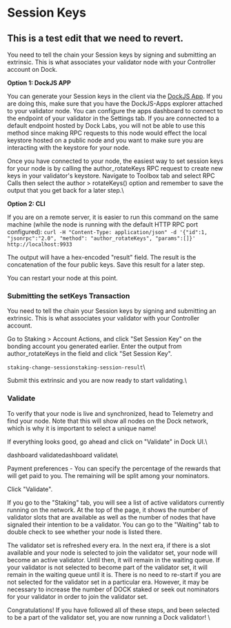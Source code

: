 # Session Keys

## This is a test edit that we need to revert.

You need to tell the chain your Session keys by signing and submitting an extrinsic. This is what associates your validator node with your Controller account on Dock.

**Option 1: DockJS APP**

You can generate your Session keys in the client via the [DockJS App](http://fe.dock.io/). If you are doing this, make sure that you have the DockJS-Apps explorer attached to your validator node. You can configure the apps dashboard to connect to the endpoint of your validator in the Settings tab. If you are connected to a default endpoint hosted by Dock Labs, you will not be able to use this method since making RPC requests to this node would effect the local keystore hosted on a public node and you want to make sure you are interacting with the keystore for your node.

Once you have connected to your node, the easiest way to set session keys for your node is by calling the author\_rotateKeys RPC request to create new keys in your validator's keystore. Navigate to Toolbox tab and select RPC Calls then select the author > rotateKeys() option and remember to save the output that you get back for a later step.\\

**Option 2: CLI**

If you are on a remote server, it is easier to run this command on the same machine (while the node is running with the default HTTP RPC port configured): `curl -H "Content-Type: application/json" -d '{"id":1, "jsonrpc":"2.0", "method": "author_rotateKeys", "params":[]}' http://localhost:9933`

The output will have a hex-encoded "result" field. The result is the concatenation of the four public keys. Save this result for a later step.

You can restart your node at this point.

### Submitting the setKeys Transaction

You need to tell the chain your Session keys by signing and submitting an extrinsic. This is what associates your validator with your Controller account.

Go to Staking > Account Actions, and click "Set Session Key" on the bonding account you generated earlier. Enter the output from author\_rotateKeys in the field and click "Set Session Key".

`staking-change-sessionstaking-session-result`\\

Submit this extrinsic and you are now ready to start validating.\\

### Validate

To verify that your node is live and synchronized, head to Telemetry and find your node. Note that this will show all nodes on the Dock network, which is why it is important to select a unique name!

If everything looks good, go ahead and click on "Validate" in Dock UI.\\

dashboard validatedashboard validate\\

Payment preferences - You can specify the percentage of the rewards that will get paid to you. The remaining will be split among your nominators.

Click "Validate".

If you go to the "Staking" tab, you will see a list of active validators currently running on the network. At the top of the page, it shows the number of validator slots that are available as well as the number of nodes that have signaled their intention to be a validator. You can go to the "Waiting" tab to double check to see whether your node is listed there.

The validator set is refreshed every era. In the next era, if there is a slot available and your node is selected to join the validator set, your node will become an active validator. Until then, it will remain in the waiting queue. If your validator is not selected to become part of the validator set, it will remain in the waiting queue until it is. There is no need to re-start if you are not selected for the validator set in a particular era. However, it may be necessary to increase the number of DOCK staked or seek out nominators for your validator in order to join the validator set.

Congratulations! If you have followed all of these steps, and been selected to be a part of the validator set, you are now running a Dock validator! \\
